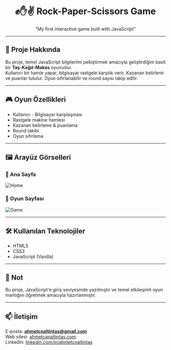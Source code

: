 <h1 align="center">✊✋✌️ Rock-Paper-Scissors Game</h1>
<p align="center">"My first interactive game built with JavaScript"</p>

---

## 🎯 Proje Hakkında

Bu proje, temel JavaScript bilgilerimi pekiştirmek amacıyla geliştirdiğim basit bir **Taş-Kağıt-Makas** oyunudur.  
Kullanıcı bir hamle yapar, bilgisayar rastgele karşılık verir. Kazanan belirlenir ve puanlar tutulur. Oyun sıfırlanabilir ve round sayısı takip edilir.

---

## 🎮 Oyun Özellikleri

- Kullanıcı - Bilgisayar karşılaşması  
- Rastgele makine hamlesi  
- Kazanan belirleme & puanlama  
- Round takibi  
- Oyun sıfırlama

---

## 🖼️ Arayüz Görselleri

### 🔸 Ana Sayfa  
![Home](./img/home.png)

### 🔸 Oyun Sayfası  
![Game](./img/game.png)

---

## 🛠️ Kullanılan Teknolojiler

- HTML5  
- CSS3  
- JavaScript (Vanilla)

---

## 📎 Not

Bu proje, JavaScript'e giriş seviyesinde yazılmıştır ve temel etkileşimli oyun mantığını öğretmek amacıyla hazırlanmıştır.

---

## 📫 İletişim

E-posta: **ahmetcnaltintas@gmail.com**  
Web sitesi: [ahmetcanaltintas.com](https://ahmetcanaltintas.com)  
LinkedIn: [linkedin.com/in/ahmetcnaltintas](https://linkedin.com/in/ahmetcnaltintas)
